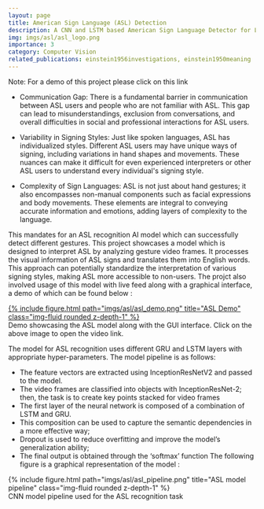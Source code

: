 ```yaml
---
layout: page
title: American Sign Language (ASL) Detection
description: A CNN and LSTM based American Sign Language Detector for Letters from video feeds
img: imgs/asl/asl_logo.png
importance: 3
category: Computer Vision
related_publications: einstein1956investigations, einstein1950meaning
---
```


Note: For a demo of this project please click on this link

- Communication Gap: There is a fundamental barrier in communication between ASL users and people who are not familiar with ASL. This gap can lead to misunderstandings, exclusion from conversations, and overall difficulties in social and professional interactions for ASL users.

- Variability in Signing Styles: Just like spoken languages, ASL has individualized styles. Different ASL users may have unique ways of signing, including variations in hand shapes and movements. These nuances can make it difficult for even experienced interpreters or other ASL users to understand every individual's signing style.

- Complexity of Sign Languages: ASL is not just about hand gestures; it also encompasses non-manual components such as facial expressions and body movements. These elements are integral to conveying accurate information and emotions, adding layers of complexity to the language.

This mandates for an ASL recognition AI model which can successfully detect different gestures. This project showcases a model which is designed to interpret ASL by analyzing gesture video frames. It processes the visual information of ASL signs and translates them into English words. This approach can potentially standardize the interpretation of various signing styles, making ASL more accessible to non-users. The projct also involved usage of this model with live feed along with a graphical interface, a demo of which can be found below :


<div class="row justify-content-center">
    <div class="col-sm-auto mt-3 mt-md-0 text-center">
        <a href="https://drive.google.com/file/d/1v7pSkC9YUxCdeBODcFnZoVWaNTfSUju-/view?resourcekey">
            {% include figure.html path="imgs/asl/asl_demo.png" title="ASL Demo" class="img-fluid rounded z-depth-1" %}
        </a>
    </div>
</div>

<div class="caption">
    Demo showcasing the ASL model along with the GUI interface. Click on the above image to open the video link.
</div>

The model for ASL recognition uses different GRU and LSTM layers with appropriate hyper-parameters. The model pipeline is as follows:
- The feature vectors are extracted using InceptionResNetV2 and passed to the model.
- The video frames are classified into objects with InceptionResNet-2; then, the task is to create key points stacked for video frames
- The first layer of the neural network is composed of a combination of LSTM and GRU. 
- This composition can be used to capture the semantic dependencies in a more effective way;
- Dropout is used to reduce overfitting and improve the model’s generalization ability;
- The final output is obtained through the ‘softmax’ function
The following figure is a graphical representation of the model :

<div class="row justify-content-center">
    <div class="col-sm-auto mt-3 mt-md-0 text-center">
        {% include figure.html path="imgs/asl/asl_pipeline.png" title="ASL model pipeline" class="img-fluid rounded z-depth-1" %}
    </div>
</div>
<div class="caption">
    CNN model pipeline used for the ASL recognition task
</div>

